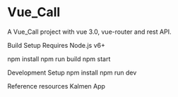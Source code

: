# Vue_Call

A Vue_Call project with vue 3.0, vue-router and rest API.

Build Setup
Requires Node.js v6+

npm install
npm run build
npm start

Development Setup
npm install
npm run dev

Reference resources
Kalmen App
